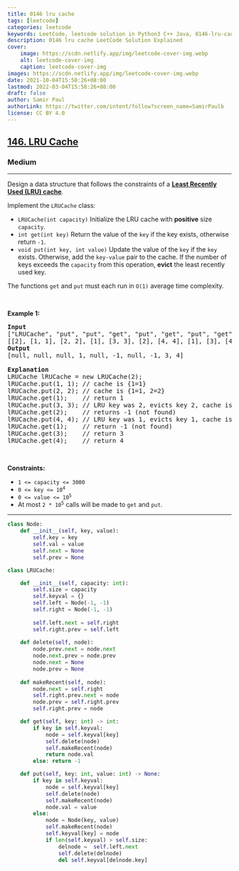 ```yaml
---
title: 0146 lru cache
tags: [leetcode]
categories: leetcode
keywords: LeetCode, leetcode solution in Python3 C++ Java, 0146-lru-cache solution
description: 0146 lru cache LeetCode Solution Explained
cover:
    image: https://scdn.netlify.app/img/leetcode-cover-img.webp
    alt: leetcode-cover-img
    caption: leetcode-cover-img
images: https://scdn.netlify.app/img/leetcode-cover-img.webp
date: 2021-10-04T15:58:26+08:00
lastmod: 2022-03-04T15:58:26+08:00
draft: false
author: Samir Paul
authorLink: https://twitter.com/intent/follow?screen_name=SamirPaulb
license: CC BY 4.0
---
```



<h2><a href="https://leetcode.com/problems/lru-cache/">146. LRU Cache</a></h2><h3>Medium</h3><hr><div><p>Design a data structure that follows the constraints of a <strong><a href="https://en.wikipedia.org/wiki/Cache_replacement_policies#LRU" target="_blank">Least Recently Used (LRU) cache</a></strong>.</p>

<p>Implement the <code>LRUCache</code> class:</p>

<ul>
	<li><code>LRUCache(int capacity)</code> Initialize the LRU cache with <strong>positive</strong> size <code>capacity</code>.</li>
	<li><code>int get(int key)</code> Return the value of the <code>key</code> if the key exists, otherwise return <code>-1</code>.</li>
	<li><code>void put(int key, int value)</code> Update the value of the <code>key</code> if the <code>key</code> exists. Otherwise, add the <code>key-value</code> pair to the cache. If the number of keys exceeds the <code>capacity</code> from this operation, <strong>evict</strong> the least recently used key.</li>
</ul>

<p>The functions <code>get</code> and <code>put</code> must each run in <code>O(1)</code> average time complexity.</p>

<p>&nbsp;</p>
<p><strong class="example">Example 1:</strong></p>

<pre><strong>Input</strong>
["LRUCache", "put", "put", "get", "put", "get", "put", "get", "get", "get"]
[[2], [1, 1], [2, 2], [1], [3, 3], [2], [4, 4], [1], [3], [4]]
<strong>Output</strong>
[null, null, null, 1, null, -1, null, -1, 3, 4]

<strong>Explanation</strong>
LRUCache lRUCache = new LRUCache(2);
lRUCache.put(1, 1); // cache is {1=1}
lRUCache.put(2, 2); // cache is {1=1, 2=2}
lRUCache.get(1);    // return 1
lRUCache.put(3, 3); // LRU key was 2, evicts key 2, cache is {1=1, 3=3}
lRUCache.get(2);    // returns -1 (not found)
lRUCache.put(4, 4); // LRU key was 1, evicts key 1, cache is {4=4, 3=3}
lRUCache.get(1);    // return -1 (not found)
lRUCache.get(3);    // return 3
lRUCache.get(4);    // return 4
</pre>

<p>&nbsp;</p>
<p><strong>Constraints:</strong></p>

<ul>
	<li><code>1 &lt;= capacity &lt;= 3000</code></li>
	<li><code>0 &lt;= key &lt;= 10<sup>4</sup></code></li>
	<li><code>0 &lt;= value &lt;= 10<sup>5</sup></code></li>
	<li>At most <code>2 * 10<sup>5</sup></code> calls will be made to <code>get</code> and <code>put</code>.</li>
</ul>
</div>

---




```python
class Node:
    def __init__(self, key, value):
        self.key = key
        self.val = value
        self.next = None
        self.prev = None

class LRUCache:

    def __init__(self, capacity: int):
        self.size = capacity
        self.keyval = {}
        self.left = Node(-1, -1)
        self.right = Node(-1, -1)
        
        self.left.next = self.right
        self.right.prev = self.left
    
    def delete(self, node):
        node.prev.next = node.next
        node.next.prev = node.prev
        node.next = None
        node.prev = None
    
    def makeRecent(self, node):
        node.next = self.right
        self.right.prev.next = node
        node.prev = self.right.prev
        self.right.prev = node

    def get(self, key: int) -> int:
        if key in self.keyval:
            node = self.keyval[key]
            self.delete(node)
            self.makeRecent(node)
            return node.val
        else: return -1

    def put(self, key: int, value: int) -> None:
        if key in self.keyval:
            node = self.keyval[key]
            self.delete(node)
            self.makeRecent(node)
            node.val = value
        else:
            node = Node(key, value)
            self.makeRecent(node)
            self.keyval[key] = node
            if len(self.keyval) > self.size:
                delnode =  self.left.next
                self.delete(delnode)
                del self.keyval[delnode.key]
```
